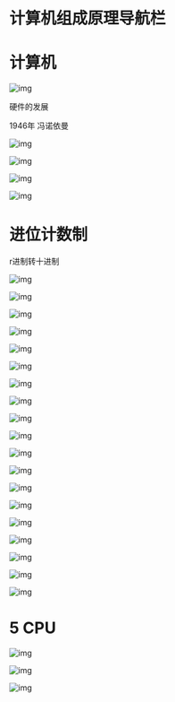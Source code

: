 # 计算机组成原理导航栏



# 计算机

![img](https://cdn.nlark.com/yuque/0/2022/png/25864774/1658492380825-7140a564-2c3b-4767-b0c9-24431b44a543.png)

硬件的发展

1946年 冯诺依曼



![img](https://cdn.nlark.com/yuque/0/2022/png/25864774/1658493298168-758f0b4e-a0df-4ca0-897a-aedf4dbc0d55.png)



![img](https://cdn.nlark.com/yuque/0/2022/png/25864774/1658494123285-701e1fc4-8877-4fe2-bfc0-4124b9c71217.png)



![img](https://cdn.nlark.com/yuque/0/2022/png/25864774/1658496103627-074d0d20-fcd5-4cb7-b2ac-fca28ba598d4.png)



![img](https://cdn.nlark.com/yuque/0/2022/png/25864774/1658497416624-a1f020d1-57ad-47cb-80ec-a5334c1acf62.png)

# 进位计数制

r进制转十进制

![img](https://cdn.nlark.com/yuque/0/2022/png/25864774/1658499645707-c221ecb2-bca2-44fa-9c79-baf8d9bf9996.png)



![img](https://cdn.nlark.com/yuque/0/2022/png/25864774/1658499870926-80f70087-777b-4de7-8ebf-0e9690f70537.png)



![img](https://cdn.nlark.com/yuque/0/2022/png/25864774/1658500350556-69ca51db-0cde-402d-9515-f592bbab6a26.png)



![img](https://cdn.nlark.com/yuque/0/2022/png/25864774/1658500616947-7019aeda-adb8-4219-8649-7edb63d74927.png)



![img](https://cdn.nlark.com/yuque/0/2022/png/25864774/1658500657171-d946b8b9-f948-49b9-b72a-8bd87a13d90b.png)

![img](https://cdn.nlark.com/yuque/0/2022/png/25864774/1658500786280-263476ce-4c52-480f-babb-b0ed352aeadd.png)

![img](https://cdn.nlark.com/yuque/0/2022/png/25864774/1658500793346-dde8da84-9405-4487-aa64-3bcaad0771ad.png)



![img](https://cdn.nlark.com/yuque/0/2022/png/25864774/1658547111598-d366bc4b-e2e2-45f1-92c2-6abecbccaa0b.png)



![img](https://cdn.nlark.com/yuque/0/2022/png/25864774/1658547693839-9ee06cc8-b408-49c4-8892-f9fb410d5846.png)



![img](https://cdn.nlark.com/yuque/0/2022/png/25864774/1658548612113-b9135d89-574b-474a-a07c-c5f0522e3f1e.png)



![img](https://cdn.nlark.com/yuque/0/2022/png/25864774/1658549469747-748befda-1709-4654-b096-3e4bbf8a4627.png)



![img](https://cdn.nlark.com/yuque/0/2022/png/25864774/1658549623817-c11bb859-f062-47cc-9fff-95a59d9ef569.png)



![img](https://cdn.nlark.com/yuque/0/2022/png/25864774/1658551005764-46da6ce7-44f6-45d5-b06a-a51326fa3454.png)



![img](https://cdn.nlark.com/yuque/0/2022/png/25864774/1658551064470-d7a4e6fe-ea49-48c6-bcc1-8cb6f7507985.png)



![img](https://cdn.nlark.com/yuque/0/2022/png/25864774/1658552824366-23c24230-0e96-4937-bdd3-075600994830.png)



![img](https://cdn.nlark.com/yuque/0/2022/png/25864774/1658558682631-55df8d7d-098f-4385-83f5-6c10dc5b0cfc.png)



![img](https://cdn.nlark.com/yuque/0/2022/png/25864774/1658561281019-15de58fb-4067-49e2-9543-ce393910a79d.png)



![img](https://cdn.nlark.com/yuque/0/2022/png/25864774/1658562310832-5e220734-c844-4962-8a73-dd09ceb3a1be.png)



![img](https://cdn.nlark.com/yuque/0/2022/png/25864774/1658563447480-64787f32-35d8-440b-8b7b-6d029d00b79f.png)







# 5 CPU

![img](https://cdn.nlark.com/yuque/0/2022/png/25864774/1658753051653-0aecbf11-5ad2-4c85-8130-0cb84b76ca8c.png)



![img](https://cdn.nlark.com/yuque/0/2022/png/25864774/1658753394448-1abba8a3-c8b1-476f-b4e3-006536e83986.png)



![img](https://cdn.nlark.com/yuque/0/2022/png/25864774/1658754624501-b5163482-1f09-4f6a-98b8-8fb50334302e.png)